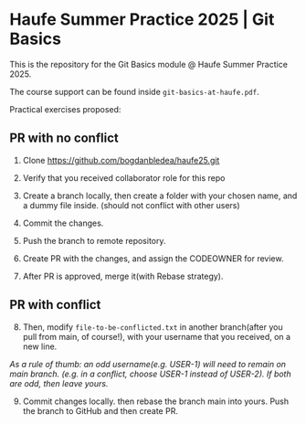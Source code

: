 # Haufe Summer Practice 2025 | Git Basics

This is the repository for the Git Basics module @ Haufe Summer Practice 2025.

The course support can be found inside `git-basics-at-haufe.pdf`.

Practical exercises proposed:

## PR with no conflict

1. Clone https://github.com/bogdanbledea/haufe25.git

2. Verify that you received collaborator role for this repo

3. Create a branch locally, then create a folder with your chosen name, and a dummy file inside. (should not conflict with other users)

4. Commit the changes.

5. Push the branch to remote repository.

6. Create PR with the changes, and assign the CODEOWNER for review.

7. After PR is approved, merge it(with Rebase strategy).

## PR with conflict

8. Then, modify `file-to-be-conflicted.txt` in another branch(after you pull from main, of course!), with your username that you received, on a new line.

*As a rule of thumb: an odd username(e.g. USER-1) will need to remain on main branch. (e.g. in a conflict, choose USER-1 instead of USER-2). If both are odd, then leave yours.*

9. Commit changes locally. then rebase the branch main into yours. Push the branch to GitHub and then create PR.